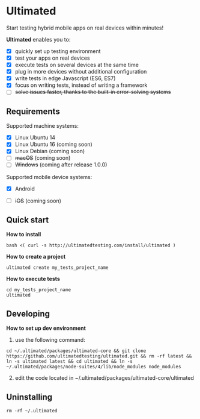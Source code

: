 # Ultimated
Start testing hybrid mobile apps on real devices within minutes!

**Ultimated** enables you to:
- [x] quickly set up testing environment
- [x] test your apps on real devices
- [x] execute tests on several devices at the same time
- [x] plug in more devices without additional configuration
- [x] write tests in edge Javascript (ES6, ES7)
- [x] focus on writing tests, instead of writing a framework
- [ ] ~~solve issues faster, thanks to the built-in error-solving systems~~

## Requirements
Supported machine systems:
- [x] Linux Ubuntu 14
- [x] Linux Ubuntu 16 (coming soon)
- [x] Linux Debian (coming soon)
- [ ] ~~macOS~~ (coming soon)
- [ ] ~~Windows~~ (coming after release 1.0.0)

Supported mobile device systems:
- [x] Android
- [ ] ~~iOS~~ (coming soon)


## Quick start
**How to install**
```
bash <( curl -s http://ultimatedtesting.com/install/ultimated )
```
**How to create a project**
```
ultimated create my_tests_project_name
```
**How to execute tests**
```
cd my_tests_project_name
ultimated
```

## Developing

**How to set up dev environment**

1. use the following command:

`cd ~/.ultimated/packages/ultimated-core && git clone https://github.com/ultimatedtesting/ultimated.git && rm -rf latest && ln -s ultimated latest && cd ultimated && ln -s ~/.ultimated/packages/node-suites/4/lib/node_modules node_modules`

2. edit the code located in ~/.ultimated/packages/ultimated-core/ultimated

## Uninstalling
```
rm -rf ~/.ultimated
```